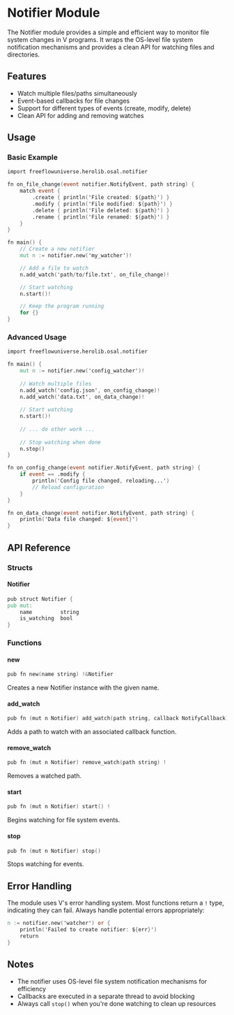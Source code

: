 # Notifier Module

The Notifier module provides a simple and efficient way to monitor file system changes in V programs. It wraps the OS-level file system notification mechanisms and provides a clean API for watching files and directories.

## Features

- Watch multiple files/paths simultaneously
- Event-based callbacks for file changes
- Support for different types of events (create, modify, delete)
- Clean API for adding and removing watches

## Usage

### Basic Example

```v
import freeflowuniverse.herolib.osal.notifier

fn on_file_change(event notifier.NotifyEvent, path string) {
    match event {
        .create { println('File created: ${path}') }
        .modify { println('File modified: ${path}') }
        .delete { println('File deleted: ${path}') }
        .rename { println('File renamed: ${path}') }
    }
}

fn main() {
    // Create a new notifier
    mut n := notifier.new('my_watcher')!

    // Add a file to watch
    n.add_watch('path/to/file.txt', on_file_change)!

    // Start watching
    n.start()!

    // Keep the program running
    for {}
}
```

### Advanced Usage

```v
import freeflowuniverse.herolib.osal.notifier

fn main() {
    mut n := notifier.new('config_watcher')!
    
    // Watch multiple files
    n.add_watch('config.json', on_config_change)!
    n.add_watch('data.txt', on_data_change)!
    
    // Start watching
    n.start()!
    
    // ... do other work ...
    
    // Stop watching when done
    n.stop()
}

fn on_config_change(event notifier.NotifyEvent, path string) {
    if event == .modify {
        println('Config file changed, reloading...')
        // Reload configuration
    }
}

fn on_data_change(event notifier.NotifyEvent, path string) {
    println('Data file changed: ${event}')
}
```

## API Reference

### Structs

#### Notifier
```v
pub struct Notifier {
pub mut:
    name         string
    is_watching  bool
}
```

### Functions

#### new
```v
pub fn new(name string) !&Notifier
```
Creates a new Notifier instance with the given name.

#### add_watch
```v
pub fn (mut n Notifier) add_watch(path string, callback NotifyCallback) !
```
Adds a path to watch with an associated callback function.

#### remove_watch
```v
pub fn (mut n Notifier) remove_watch(path string) !
```
Removes a watched path.

#### start
```v
pub fn (mut n Notifier) start() !
```
Begins watching for file system events.

#### stop
```v
pub fn (mut n Notifier) stop()
```
Stops watching for events.

## Error Handling

The module uses V's error handling system. Most functions return a `!` type, indicating they can fail. Always handle potential errors appropriately:

```v
n := notifier.new('watcher') or {
    println('Failed to create notifier: ${err}')
    return
}
```

## Notes

- The notifier uses OS-level file system notification mechanisms for efficiency
- Callbacks are executed in a separate thread to avoid blocking
- Always call `stop()` when you're done watching to clean up resources
